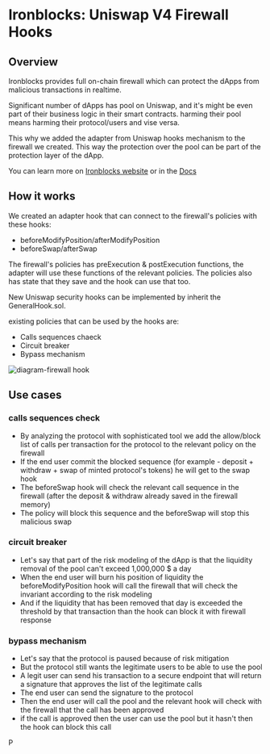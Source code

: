 # Ironblocks: Uniswap V4 Firewall Hooks  

## Overview 
Ironblocks provides full on-chain firewall which can protect the dApps from malicious transactions in realtime.

Significant number of dApps has pool on Uniswap, and it's might be even part of their business logic in their smart contracts.
harming their pool means harming their protocol/users and vise versa.

This why we added the adapter from Uniswap hooks mechanism to the firewall we created.
This way the protection over the pool can be part of the protection layer of the dApp.

You can learn more on [Ironblocks website](https://ironblocks.com) or in the [Docs](https://ironblocks.readme.io/docs) 

## How it works
We created an adapter hook that can connect to the firewall's policies with these hooks:
- beforeModifyPosition/afterModifyPosition
- beforeSwap/afterSwap

The firewall's policies has preExecution & postExecution functions, the adapter will use these functions of the relevant policies.
The policies also has state that they save and the hook can use that too.

New Uniswap security hooks can be implemented by inherit the GeneralHook.sol.

existing policies that can be used by the hooks are:
- Calls sequences chaeck
- Circuit breaker
- Bypass mechanism

![diagram-firewall hook](https://github.com/ironblocks/onchain-firewall/contracts/uniswap-hooks/general_uniswap_hook.png)

## Use cases

### calls sequences check

- By analyzing the protocol with sophisticated tool we add the allow/block list of calls per transaction for the protocol to the relevant policy on the firewall
- If the end user commit the blocked sequence (for example - deposit + withdraw + swap of minted protocol's tokens) he will get to the swap hook
- The beforeSwap hook will check the relevant call sequence in the firewall (after the deposit & withdraw already saved in the firewall memory)
- The policy will block this sequence and the beforeSwap will stop this malicious swap

### circuit breaker

- Let's say that part of the risk modeling of the dApp is that the liquidity removal of the pool can't exceed 1,000,000 $ a day
- When the end user will burn his position of liquidity the beforeModifyPosition hook will call the firewall that will check the invariant according to the risk modeling
- And if the liquidity that has been removed that day is exceeded the threshold by that transaction than the hook can block it with firewall response

### bypass mechanism

- Let's say that the protocol is paused because of risk mitigation
- But the protocol still wants the legitimate users to be able to use the pool
- A legit user can send his transaction to a secure endpoint that will return a signature that approves the list of the legitimate calls
- The end user can send the signature to the protocol
- Then the end user will call the pool and the relevant hook will check with the firewall that the call has been approved
- if the call is approved then the user can use the pool but it hasn't then the hook can block this call


P